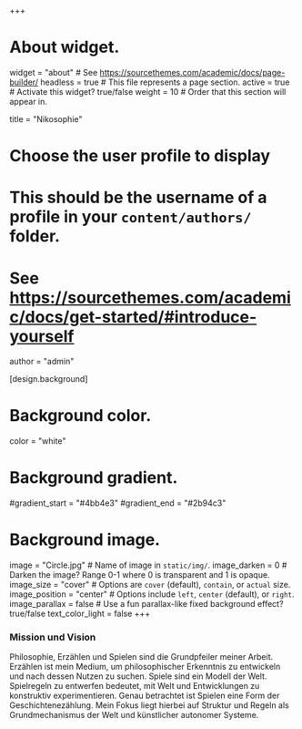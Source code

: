 +++

# About widget.
widget = "about"  # See https://sourcethemes.com/academic/docs/page-builder/
headless = true  # This file represents a page section.
active = true  # Activate this widget? true/false
weight = 10  # Order that this section will appear in.

title = "Nikosophie"

# Choose the user profile to display
# This should be the username of a profile in your `content/authors/` folder.
# See https://sourcethemes.com/academic/docs/get-started/#introduce-yourself
author = "admin"

[design.background]
  # Background color.
  color = "white"
  
  # Background gradient.
  #gradient_start = "#4bb4e3"
  #gradient_end = "#2b94c3"
  
  # Background image.
  image = "Circle.jpg"  # Name of image in `static/img/`.
  image_darken = 0  # Darken the image? Range 0-1 where 0 is transparent and 1 is opaque.
  image_size = "cover"  #  Options are `cover` (default), `contain`, or `actual` size.
  image_position = "center"  # Options include `left`, `center` (default), or `right`.
  image_parallax = false  # Use a fun parallax-like fixed background effect? true/false
  text_color_light = false
+++


### Mission und Vision

Philosophie, Erzählen und Spielen sind die Grundpfeiler meiner Arbeit. Erzählen ist mein Medium, um philosophischer Erkenntnis zu entwickeln und nach dessen Nutzen zu suchen. Spiele sind ein Modell der Welt. Spielregeln zu entwerfen bedeutet, mit Welt und Entwicklungen zu konstruktiv experimentieren. Genau betrachtet ist Spielen eine Form der Geschichtenezählung. Mein Fokus liegt hierbei auf Struktur und Regeln als Grundmechanismus der Welt und künstlicher autonomer Systeme.
